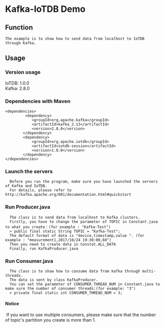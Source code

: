 <!--

    Licensed to the Apache Software Foundation (ASF) under one
    or more contributor license agreements.  See the NOTICE file
    distributed with this work for additional information
    regarding copyright ownership.  The ASF licenses this file
    to you under the Apache License, Version 2.0 (the
    "License"); you may not use this file except in compliance
    with the License.  You may obtain a copy of the License at

        http://www.apache.org/licenses/LICENSE-2.0

    Unless required by applicable law or agreed to in writing,
    software distributed under the License is distributed on an
    "AS IS" BASIS, WITHOUT WARRANTIES OR CONDITIONS OF ANY
    KIND, either express or implied.  See the License for the
    specific language governing permissions and limitations
    under the License.

-->
# Kafka-IoTDB Demo
## Function
```
The example is to show how to send data from localhost to IoTDB through Kafka.
```
## Usage
### Version usage
IoTDB: 1.0.0  
Kafka: 2.8.0
### Dependencies with Maven

```
<dependencies>
         <dependency>
            <groupId>org.apache.kafka</groupId>
            <artifactId>kafka_2.13</artifactId>
            <version>2.8.0</version>
        </dependency>
        <dependency>
            <groupId>org.apache.iotdb</groupId>
            <artifactId>iotdb-session</artifactId>
            <version>1.0.0</version>
        </dependency>
</dependencies>
```

### Launch the servers

```
  Before you run the program, make sure you have launched the servers of Kafka and IoTDB.
  For details, please refer to http://kafka.apache.org/081/documentation.html#quickstart
```

### Run Producer.java

```
  The class is to send data from localhost to Kafka clusters.
  Firstly, you have to change the parameter of TOPIC in Constant.java to what you create：(for example : "Kafka-Test")
  > public final static String TOPIC = "Kafka-Test";
  The default format of data is "device,timestamp,value ". (for example : "measurement1,2017/10/24 19:30:00,60")
  Then you need to create data in Constat.ALL_DATA
  Finally, run KafkaProducer.java
```

### Run Consumer.java

```
  The class is to show how to consume data from kafka through multi-threads.
  The data is sent by class KafkaProducer.
  You can set the parameter of CONSUMER_THREAD_NUM in Constant.java to make sure the number of consumer threads:(for example: "3")
  > private final static int CONSUMER_THREAD_NUM = 3;
```

#### Notice 
  If you want to use multiple consumers, please make sure that the number of topic's partition you create is more than 1.